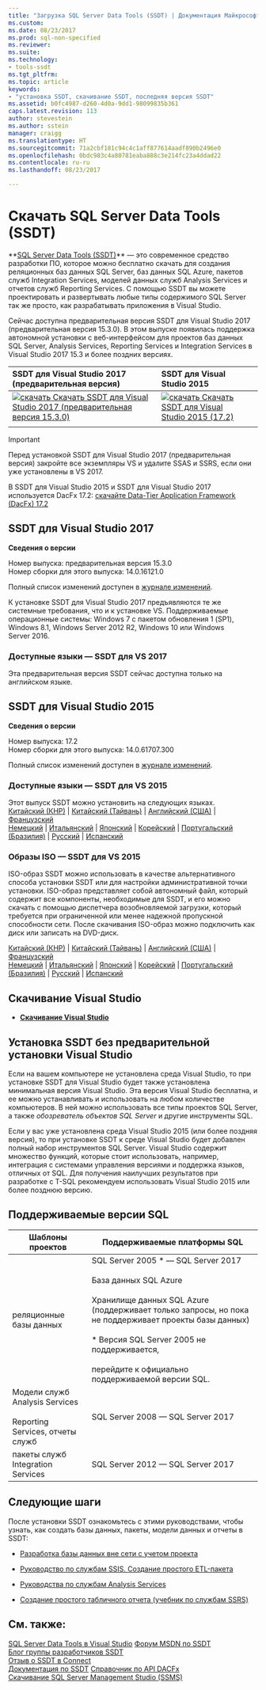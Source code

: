```yaml
---
title: "Загрузка SQL Server Data Tools (SSDT) | Документация Майкрософт"
ms.custom: 
ms.date: 08/23/2017
ms.prod: sql-non-specified
ms.reviewer: 
ms.suite: 
ms.technology:
- tools-ssdt
ms.tgt_pltfrm: 
ms.topic: article
keywords:
- "установка SSDT, скачивание SSDT, последняя версия SSDT"
ms.assetid: b0fc4987-d260-4d0a-9dd1-98099835b361
caps.latest.revision: 113
author: stevestein
ms.author: sstein
manager: craigg
ms.translationtype: HT
ms.sourcegitcommit: 71a2cbf181c94c4c1aff877614aadf890b2496e0
ms.openlocfilehash: 0bdc983c4a80781eaba888c3e214fc23a4ddad22
ms.contentlocale: ru-ru
ms.lasthandoff: 08/23/2017

---
```

# <a name="download-sql-server-data-tools-ssdt"></a>Скачать SQL Server Data Tools (SSDT)

**[SQL Server Data Tools (SSDT)](https://msdn.microsoft.com/library/hh272686(v=vs.103).aspx)** — это современное средство разработки ПО, которое можно бесплатно скачать для создания реляционных баз данных SQL Server, баз данных SQL Azure, пакетов служб Integration Services, моделей данных служб Analysis Services и отчетов служб Reporting Services. С помощью SSDT вы можете проектировать и развертывать любые типы содержимого SQL Server так же просто, как разрабатывать приложения в Visual Studio. 

Сейчас доступна предварительная версия SSDT для Visual Studio 2017 (предварительная версия 15.3.0). В этом выпуске появилась поддержка автономной установки с веб-интерфейсом для проектов баз данных SQL Server, Analysis Services, Reporting Services и Integration Services в Visual Studio 2017 15.3 и более поздних версиях.

| SSDT для Visual Studio 2017 (предварительная версия) | SSDT для Visual Studio 2015 | 
|:--|:--|
|[![скачать](../ssdt/media/download.png) Скачать SSDT для Visual Studio 2017 (предварительная версия 15.3.0) ](https://go.microsoft.com/fwlink/?linkid=853836) | [![скачать](../ssdt/media/download.png) Скачать SSDT для Visual Studio 2015 (17.2) ](https://go.microsoft.com/fwlink/?linkid=852922)|
|||

> [!IMPORTANT]
> Перед установкой SSDT для Visual Studio 2017 (предварительная версия) закройте все экземпляры VS и удалите SSAS и SSRS, если они уже установлены в VS 2017.
> 


В SSDT для Visual Studio 2015 и SSDT для Visual Studio 2017 используется DacFx 17.2: [скачайте Data-Tier Application Framework (DacFx) 17.2](https://www.microsoft.com/download/details.aspx?id=55713)



## <a name="ssdt-for-visual-studio-2017"></a>SSDT для Visual Studio 2017
**Сведения о версии**  
  
Номер выпуска: предварительная версия 15.3.0  
Номер сборки для этого выпуска: 14.0.16121.0

Полный список изменений доступен в [журнале изменений](changelog-for-sql-server-data-tools-ssdt.md).

К установке SSDT для Visual Studio 2017 предъявляются те же системные требования, что и к установке VS. Поддерживаемые операционные системы: Windows 7 с пакетом обновления 1 (SP1), Windows 8.1, Windows Server 2012 R2, Windows 10 или Windows Server 2016.  

### <a name="available-languages---ssdt-for-vs-2017"></a>Доступные языки — SSDT для VS 2017
  
 Эта предварительная версия SSDT сейчас доступна только на английском языке.



## <a name="ssdt-for-visual-studio-2015"></a>SSDT для Visual Studio 2015
**Сведения о версии**  
  
Номер выпуска: 17.2  
Номер сборки для этого выпуска: 14.0.61707.300
  
Полный список изменений доступен в [журнале изменений](changelog-for-sql-server-data-tools-ssdt.md).

### <a name="available-languages---ssdt-for-vs-2015"></a>Доступные языки — SSDT для VS 2015
  
 Этот выпуск SSDT можно установить на следующих языках.  
[Китайский (КНР)]( https://go.microsoft.com/fwlink/?linkid=852922&clcid=0x804) | 
[Китайский (Тайвань)]( https://go.microsoft.com/fwlink/?linkid=852922&clcid=0x404) | 
[Английский (США)]( https://go.microsoft.com/fwlink/?linkid=852922&clcid=0x409) | 
[Французский]( https://go.microsoft.com/fwlink/?linkid=852922&clcid=0x40c)  
[Немецкий]( https://go.microsoft.com/fwlink/?linkid=852922&clcid=0x407) | 
[Итальянский]( https://go.microsoft.com/fwlink/?linkid=852922&clcid=0x410) | 
[Японский]( https://go.microsoft.com/fwlink/?linkid=852922&clcid=0x411) | 
[Корейский]( https://go.microsoft.com/fwlink/?linkid=852922&clcid=0x412) | 
[Португальский (Бразилия)]( https://go.microsoft.com/fwlink/?linkid=852922&clcid=0x416) | 
[Русский]( https://go.microsoft.com/fwlink/?linkid=852922&clcid=0x419) | 
[Испанский]( https://go.microsoft.com/fwlink/?linkid=852922&clcid=0x40a)  

### <a name="iso-images---ssdt-for-vs-2015"></a>Образы ISO — SSDT для VS 2015

ISO-образ SSDT можно использовать в качестве альтернативного способа установки SSDT или для настройки административной точки установки. ISO-образ представляет собой автономный файл, который содержит все компоненты, необходимые для SSDT, и его можно скачать с помощью диспетчера возобновляемой загрузки, который требуется при ограниченной или менее надежной пропускной способности сети. После скачивания ISO-образ можно подключить как диск или записать на DVD-диск.

[Китайский (КНР)]( https://go.microsoft.com/fwlink/?linkid=852942&clcid=0x804) |
[Китайский (Тайвань)]( https://go.microsoft.com/fwlink/?linkid=852942&clcid=0x404) |
[Английский (США)]( https://go.microsoft.com/fwlink/?linkid=852942&clcid=0x409) |
[Французский]( https://go.microsoft.com/fwlink/?linkid=852942&clcid=0x40c)  
[Немецкий]( https://go.microsoft.com/fwlink/?linkid=852942&clcid=0x407) |
[Итальянский]( https://go.microsoft.com/fwlink/?linkid=852942&clcid=0x410) |
[Японский]( https://go.microsoft.com/fwlink/?linkid=852942&clcid=0x411) |
[Корейский]( https://go.microsoft.com/fwlink/?linkid=852942&clcid=0x412) |
[Португальский (Бразилия)]( https://go.microsoft.com/fwlink/?linkid=852942&clcid=0x416) |
[Русский]( https://go.microsoft.com/fwlink/?linkid=852942&clcid=0x419) |
[Испанский]( https://go.microsoft.com/fwlink/?linkid=852942&clcid=0x40a)


## <a name="download-visual-studio"></a>Скачивание Visual Studio

* [**Скачивание Visual Studio**](https://www.visualstudio.com/downloads)

## <a name="installing-ssdt-without-visual-studio-pre-installed"></a>Установка SSDT без предварительной установки Visual Studio

Если на вашем компьютере не установлена среда Visual Studio, то при установке SSDT для Visual Studio будет также установлена минимальная версия Visual Studio. Эта версия Visual Studio бесплатна, и ее можно устанавливать и использовать на любом количестве компьютеров. В ней можно использовать все типы проектов SQL Server, а также *обозреватель объектов SQL Server* и другие инструменты SQL.

Если у вас уже установлена среда Visual Studio 2015 (или более поздняя версия), то при установке SSDT к среде Visual Studio будет добавлен полный набор инструментов SQL Server. Visual Studio содержит множество функций, которые стоит использовать, например, интеграция с системами управления версиями и поддержка языков, отличных от SQL. Для получения наилучших результатов при разработке с T-SQL рекомендуем использовать Visual Studio 2015 или более позднюю версию.


## <a name="supported-sql-versions"></a>Поддерживаемые версии SQL
  
|Шаблоны проектов|Поддерживаемые платформы SQL|  
|-------------------|--------------------|  
реляционные базы данных|  SQL Server 2005 * — SQL Server 2017 <br /><br />База данных SQL Azure<br /><br />Хранилище данных SQL Azure (поддерживает только запросы, но пока не поддерживает проекты базы данных)<br /><br />  * Версия SQL Server 2005 не поддерживается,<br /><br /> перейдите к официально поддерживаемой версии SQL.|
  |Модели служб Analysis Services<br /><br />Reporting Services, отчеты служб | SQL Server 2008 — SQL Server 2017|
  |пакеты служб Integration Services| SQL Server 2012 — SQL Server 2017    |
  
## <a name="next-steps"></a>Следующие шаги  
После установки SSDT ознакомьтесь с этими руководствами, чтобы узнать, как создать базы данных, пакеты, модели данных и отчеты в SSDT:  
  
-   [Разработка базы данных вне сети с учетом проекта](https://msdn.microsoft.com/library/hh272702(v=vs.103).aspx)  
  
-   [Руководство по службам SSIS. Создание простого ETL-пакета](https://msdn.microsoft.com/library/ms169917.aspx)  
  
-   [Руководства по службам Analysis Services](https://msdn.microsoft.com/library/hh231701.aspx)  
  
-   [Создание простого табличного отчета (учебник по службам SSRS)](https://msdn.microsoft.com/library/ms167305.aspx)  
  



## <a name="see-also"></a>См. также:  
[SQL Server Data Tools в Visual Studio](https://msdn.microsoft.com/library/hh272686(v=vs.103).aspx)  
[Форум MSDN по SSDT](https://social.msdn.microsoft.com/Forums/sqlserver/home?forum=ssdt)  
[Блог группы разработчиков SSDT](http://blogs.msdn.com/b/ssdt/)  
[Отзыв о SSDT в Connect](https://connect.microsoft.com/SQLServer/Feedback)  
[Документация по SSDT](https://msdn.microsoft.com/library/hh272686(v=vs.103).aspx)  
[Справочник по API DACFx](https://msdn.microsoft.com/library/dn645454.aspx)  
[Скачивание SQL Server Management Studio (SSMS)](../ssms/download-sql-server-management-studio-ssms.md)  

